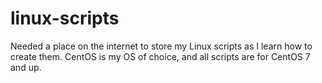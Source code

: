 # linux-scripts
Needed a place on the internet to store my Linux scripts as I learn how to create them. CentOS is my OS of choice, and all scripts are for CentOS 7 and up.
